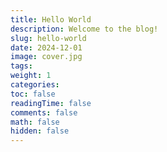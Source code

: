 ```yaml
---
title: Hello World
description: Welcome to the blog!
slug: hello-world
date: 2024-12-01
image: cover.jpg
tags: 
weight: 1
categories: 
toc: false
readingTime: false
comments: false
math: false
hidden: false
---
```

